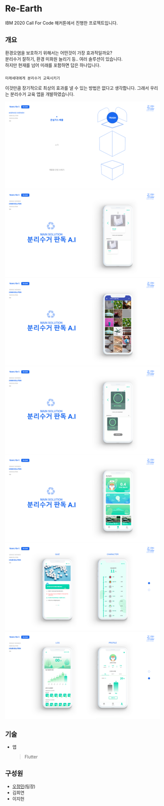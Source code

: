 # Re-Earth

IBM 2020 Call For Code 해커톤에서 진행한 프로젝트입니다.

## 개요
환경오염을 보호하기 위해서는 어떤것이 가장 효과적일까요?  
분리수거 잘하기, 환경 미화원 늘리기 등.. 여러 솔루션이 있습니다.  
하지만 현재를 넘어 미래를 포함하면 답은 하나입니다.
###
	미래세대에게 분리수거 교육시키기
이것만큼 장기적으로 최상의 효과를 낼 수 있는 방법은 없다고 생각합니다.
그래서 우리는 분리수거 교육 앱을 개발하였습니다.

![ex_screenshot](./readme/1.png)
![ex_screenshot](./readme/2.png)
![ex_screenshot](./readme/3.png)
![ex_screenshot](./readme/4.png)
![ex_screenshot](./readme/5.png)
![ex_screenshot](./readme/6.png)
![ex_screenshot](./readme/7.png)

## 기술
- 앱
  > Flutter

## 구성원
- [오정민](https://github.com/owjs3901)(팀장)
- 김희연
- 이지헌

